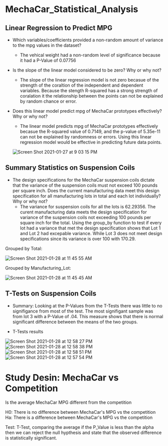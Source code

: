 # MechaCar_Statistical_Analysis

## Linear Regression to Predict MPG

- Which variables/coefficients provided a non-random amount of variance to the mpg values in the dataset?

    - The vehical weight had a non-random level of significance because it had a P-Value of 0.07756

- Is the slope of the linear model considered to be zero? Why or why not?

    - The slope of the linear regression model is not zero becasue of the strength of the coraltion of the independent and dependent variables. Because the stength R-squared has a strong strength of coralation it the relationship between the points can not be explained by random chance or error. 

- Does this linear model predict mpg of MechaCar prototypes effectively? Why or why not?
    
    - The linear model predicts mpg of MechaCar prototypes effectively becasue the R-squared value of 0.7149, and the p-value of 5.35e-11 can not be explained by randomness or errors. Using this linear regression model would be effective in predicting future data points. 
    
    ![Screen Shot 2021-01-27 at 9 03 15 PM](https://user-images.githubusercontent.com/16258584/106178543-84a31600-615f-11eb-8c23-7475090deff4.png)


## Summary Statistics on Suspension Coils

- The design specifications for the MechaCar suspension coils dictate that the variance of the suspension coils must not exceed 100 pounds per square inch. Does the current manufacturing data meet this design specification for all manufacturing lots in total and each lot individually? Why or why not?
    - The variance for suspension coils for all the lots is 62.29356. The curent manufacturing data meets the design specification for variance of the suspension coils not exceeding 100 pounds per square inch for the total. Using the group_by function to test if every lot had a variance that met the design specification shows that Lot 1 and Lot 2 had excepable variance. While Lot 3 does not meet design specifications since its variance is over 100 with 170.29. 

Grouped by Total: 

![Screen Shot 2021-01-28 at 11 45 55 AM](https://user-images.githubusercontent.com/16258584/106179109-32aec000-6160-11eb-9c7e-139fee20ca34.png)

Grouped by Manufacturing_Lot:

![Screen Shot 2021-01-28 at 11 45 45 AM](https://user-images.githubusercontent.com/16258584/106178926-f4b19c00-615f-11eb-8103-fcd5b5941219.png)

## T-Tests on Suspension Coils 

- Summary: Looking at the P-Values from the T-Tests there was little to no signifigance from most of the test. The most signifigant sample was from lot 3 with a P-Value of .04. This measure shows that there is normal significant difference between the means of the two groups.

- T-Tests results 

![Screen Shot 2021-01-28 at 12 58 27 PM](https://user-images.githubusercontent.com/16258584/106185967-398e0080-6169-11eb-9a8b-5c29c3b367c6.png)
![Screen Shot 2021-01-28 at 12 58 38 PM](https://user-images.githubusercontent.com/16258584/106185978-3d218780-6169-11eb-8817-6b9cf3dacfcb.png)
![Screen Shot 2021-01-28 at 12 58 51 PM](https://user-images.githubusercontent.com/16258584/106185982-3eeb4b00-6169-11eb-8381-1b56f5328aba.png)
![Screen Shot 2021-01-28 at 12 57 54 PM](https://user-images.githubusercontent.com/16258584/106185992-401c7800-6169-11eb-8504-d1a96af1753d.png)

# Study Desin: MechaCar vs Competition 

Is the average MechaCar MPG different from the competition 

H0: There is no difference between MechaCar's MPG vs the competition 
Ha: There is a difference between MechaCar's MPG vs the competition 

Test: T-Test, comparing the average if the P_Value is less than the alpha then we can reject the null hypthesis and state that the observed difference is statistically significant.
